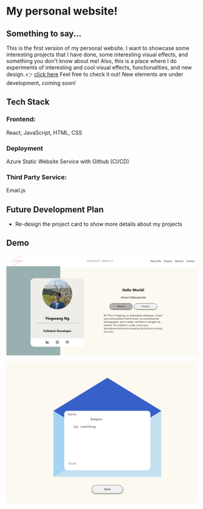 # My personal website!

## Something to say...
This is the first version of my personal website. I want to showcase some interesting projects that I have done, some interesting visual effects, and something you don't know about me! Also, this is a place where I do experiments of interesting and cool visual effects, functionalities, and new design. :point_right: [click here](https://wonderful-moss-0578c3610.5.azurestaticapps.net) Feel free to check it out! New elements are under development, coming soon!

## Tech Stack
### Frontend:
React, JavaScript, HTML, CSS

### Deployment
Azure Static Website Service with Github (CI/CD)

### Third Party Service:
Email.js

## Future Development Plan
- Re-design the project card to show more details about my projects


## Demo
![Home Page](/public/homePage.png)

![Contact Me Page](/public/contactPage.png)

